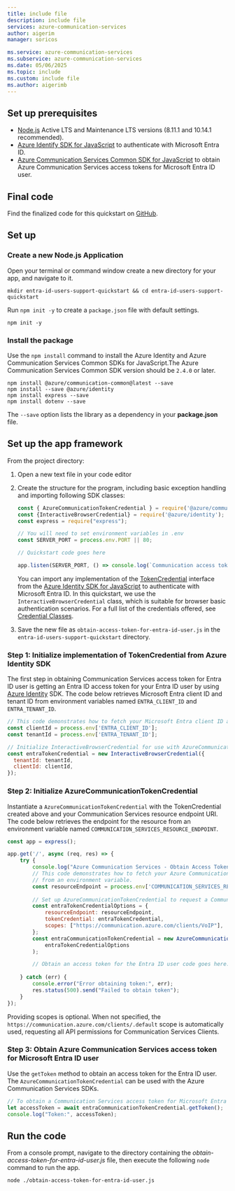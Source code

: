 ```yaml
---
title: include file
description: include file
services: azure-communication-services
author: aigerim
manager: soricos

ms.service: azure-communication-services
ms.subservice: azure-communication-services
ms.date: 05/06/2025
ms.topic: include
ms.custom: include file
ms.author: aigerimb
---
```


## Set up prerequisites

- [Node.js](https://nodejs.org/) Active LTS and Maintenance LTS versions (8.11.1 and 10.14.1 recommended).
- [Azure Identify SDK for JavaScript](https://www.npmjs.com/package/@azure/identity) to authenticate with Microsoft Entra ID.
- [Azure Communication Services Common SDK for JavaScript](https://www.npmjs.com/package/@azure/communication-common) to obtain Azure Communication Services access tokens for Microsoft Entra ID user.

## Final code
Find the finalized code for this quickstart on [GitHub](https://github.com/Azure-Samples/communication-services-javascript-quickstarts/tree/main/entra-id-users-support-quickstart).

## Set up

### Create a new Node.js Application

Open your terminal or command window create a new directory for your app, and navigate to it.

```console
mkdir entra-id-users-support-quickstart && cd entra-id-users-support-quickstart
```

Run `npm init -y` to create a `package.json` file with default settings.

```console
npm init -y
```

### Install the package

Use the `npm install` command to install the Azure Identity and Azure Communication Services Common SDKs for JavaScript.The Azure Communication Services Common SDK version should be `2.4.0` or later.

```console
npm install @azure/communication-common@latest --save
npm install --save @azure/identity
npm install express --save
npm install dotenv --save
```

The `--save` option lists the library as a dependency in your **package.json** file.

## Set up the app framework

From the project directory:

1. Open a new text file in your code editor
1. Create the structure for the program, including basic exception handling and importing following SDK classes:

    ```javascript
    const { AzureCommunicationTokenCredential } = require('@azure/communication-common');    
    const {InteractiveBrowserCredential} = require('@azure/identity');
    const express = require("express");

    // You will need to set environment variables in .env
    const SERVER_PORT = process.env.PORT || 80;

    // Quickstart code goes here

    app.listen(SERVER_PORT, () => console.log(`Communication access token application started on ${SERVER_PORT}!`))
    ```

    You can import any implementation of the [TokenCredential](/javascript/api/%40azure/core-auth/tokencredential) interface from the [Azure Identity SDK for JavaScript](https://www.npmjs.com/package/@azure/identity) to authenticate with Microsoft Entra ID. In this quickstart, we use the `InteractiveBrowserCredential` class, which is suitable for browser basic authentication scenarios. For a full list of the credentials offered, see [Credential Classes](/javascript/api/overview/azure/identity-readme?view=azure-node-latest#credential-classes).

1. Save the new file as `obtain-access-token-for-entra-id-user.js` in the `entra-id-users-support-quickstart` directory.

<a name='step-1-obtain-entra-user-token-via-the-identity-library'></a>

### Step 1: Initialize implementation of TokenCredential from Azure Identity SDK

The first step in obtaining Communication Services access token for Entra ID user is getting  an Entra ID access token for your Entra ID user by using [Azure Identity](/javascript/api/overview/azure/identity-readme) SDK. The code below retrieves Microsoft Entra client ID and tenant ID from environment variables named `ENTRA_CLIENT_ID` and `ENTRA_TENANT_ID`.

```javascript
// This code demonstrates how to fetch your Microsoft Entra client ID and tenant ID from environment variables.
const clientId = process.env['ENTRA_CLIENT_ID'];
const tenantId = process.env['ENTRA_TENANT_ID'];

// Initialize InteractiveBrowserCredential for use with AzureCommunicationTokenCredential.
const entraTokenCredential = new InteractiveBrowserCredential({
  tenantId: tenantId,
  clientId: clientId,
});
```

### Step 2: Initialize AzureCommunicationTokenCredential

Instantiate a `AzureCommunicationTokenCredential` with the TokenCredential created above and your Communication Services resource endpoint URI. The code below retrieves the endpoint for the resource from an environment variable named `COMMUNICATION_SERVICES_RESOURCE_ENDPOINT`.

```javascript
const app = express();

app.get('/', async (req, res) => {
    try {
        console.log("Azure Communication Services - Obtain Access Token for Entra ID User Quickstart");
        // This code demonstrates how to fetch your Azure Communication Services resource endpoint URI
        // from an environment variable.
        const resourceEndpoint = process.env['COMMUNICATION_SERVICES_RESOURCE_ENDPOINT'];
        
        // Set up AzureCommunicationTokenCredential to request a Communication Services access token for a Microsoft Entra ID user.
        const entraTokenCredentialOptions = {
            resourceEndpoint: resourceEndpoint,
            tokenCredential: entraTokenCredential,
            scopes: ["https://communication.azure.com/clients/VoIP"],
        };
        const entraCommunicationTokenCredential = new AzureCommunicationTokenCredential(
            entraTokenCredentialOptions
        );

        // Obtain an access token for the Entra ID user code goes here.
        
    } catch (err) {
        console.error("Error obtaining token:", err);
        res.status(500).send("Failed to obtain token");
    }
});
```
Providing scopes is optional. When not specified, the `https://communication.azure.com/clients/.default` scope is automatically used, requesting all API permissions for Communication Services Clients.

<a name='step-3-obtain-acs-access-token-of-the-entra-id-user'></a>

### Step 3: Obtain Azure Communication Services access token for Microsoft Entra ID user

Use the `getToken` method to obtain an access token for the Entra ID user. The `AzureCommunicationTokenCredential` can be used with the Azure Communication Services SDKs.

```javascript
// To obtain a Communication Services access token for Microsoft Entra ID call getToken() function.
let accessToken = await entraCommunicationTokenCredential.getToken();
console.log("Token:", accessToken);
```

## Run the code

From a console prompt, navigate to the directory containing the *obtain-access-token-for-entra-id-user.js* file, then execute the following `node` command to run the app.

```console
node ./obtain-access-token-for-entra-id-user.js
```
